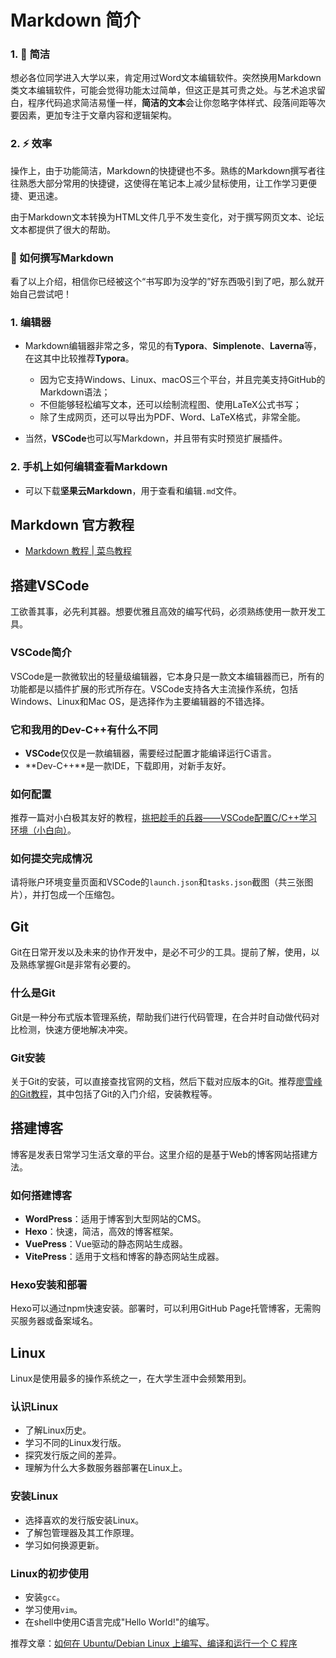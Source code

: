 # Markdown 简介

### 1. 📐 简洁

想必各位同学进入大学以来，肯定用过Word文本编辑软件。突然换用Markdown类文本编辑软件，可能会觉得功能太过简单，但这正是其可贵之处。与艺术追求留白，程序代码追求简洁易懂一样，**简洁的文本**会让你忽略字体样式、段落间距等次要因素，更加专注于文章内容和逻辑架构。

### 2. ⚡ 效率

操作上，由于功能简洁，Markdown的快捷键也不多。熟练的Markdown撰写者往往熟悉大部分常用的快捷键，这使得在笔记本上减少鼠标使用，让工作学习更便捷、更迅速。

由于Markdown文本转换为HTML文件几乎不发生变化，对于撰写网页文本、论坛文本都提供了很大的帮助。

### 📖 如何撰写Markdown

看了以上介绍，相信你已经被这个“书写即为没学的”好东西吸引到了吧，那么就开始自己尝试吧！

### 1. 编辑器

- Markdown编辑器非常之多，常见的有**Typora**、**Simplenote**、**Laverna**等，在这其中比较推荐**Typora**。
  - 因为它支持Windows、Linux、macOS三个平台，并且完美支持GitHub的Markdown语法；
  - 不但能够轻松编写文本，还可以绘制流程图、使用LaTeX公式书写；
  - 除了生成网页，还可以导出为PDF、Word、LaTeX格式，非常全能。

- 当然，**VSCode**也可以写Markdown，并且带有实时预览扩展插件。

### 2. 手机上如何编辑查看Markdown

- 可以下载**坚果云Markdown**，用于查看和编辑`.md`文件。

## Markdown 官方教程

- [Markdown 教程 | 菜鸟教程](https://www.runoob.com/markdown/md-tutorial.html)

## 搭建VSCode

工欲善其事，必先利其器。想要优雅且高效的编写代码，必须熟练使用一款开发工具。

### VSCode简介

VSCode是一款微软出的轻量级编辑器，它本身只是一款文本编辑器而已，所有的功能都是以插件扩展的形式所存在。VSCode支持各大主流操作系统，包括Windows、Linux和Mac OS，是选择作为主要编辑器的不错选择。

### 它和我用的Dev-C++有什么不同

- **VSCode**仅仅是一款编辑器，需要经过配置才能编译运行C语言。
- **Dev-C++**是一款IDE，下载即用，对新手友好。

### 如何配置

推荐一篇对小白极其友好的教程，[挑把趁手的兵器——VSCode配置C/C++学习环境（小白向）](#)。

### 如何提交完成情况

请将账户环境变量页面和VSCode的`launch.json`和`tasks.json`截图（共三张图片），并打包成一个压缩包。

## Git

Git在日常开发以及未来的协作开发中，是必不可少的工具。提前了解，使用，以及熟练掌握Git是非常有必要的。

### 什么是Git

Git是一种分布式版本管理系统，帮助我们进行代码管理，在合并时自动做代码对比检测，快速方便地解决冲突。

### Git安装

关于Git的安装，可以直接查找官网的文档，然后下载对应版本的Git。推荐[廖雪峰的Git教程](https://www.liaoxuefeng.com/wiki/896043488029600)，其中包括了Git的入门介绍，安装教程等。

## 搭建博客

博客是发表日常学习生活文章的平台。这里介绍的是基于Web的博客网站搭建方法。

### 如何搭建博客

- **WordPress**：适用于博客到大型网站的CMS。
- **Hexo**：快速，简洁，高效的博客框架。
- **VuePress**：Vue驱动的静态网站生成器。
- **VitePress**：适用于文档和博客的静态网站生成器。

### Hexo安装和部署

Hexo可以通过npm快速安装。部署时，可以利用GitHub Page托管博客，无需购买服务器或备案域名。

## Linux

Linux是使用最多的操作系统之一，在大学生涯中会频繁用到。

### 认识Linux

- 了解Linux历史。
- 学习不同的Linux发行版。
- 探究发行版之间的差异。
- 理解为什么大多数服务器部署在Linux上。

### 安装Linux

- 选择喜欢的发行版安装Linux。
- 了解包管理器及其工作原理。
- 学习如何换源更新。

### Linux的初步使用

- 安装`gcc`。
- 学习使用`vim`。
- 在shell中使用C语言完成"Hello World!"的编写。

推荐文章：[如何在 Ubuntu/Debian Linux 上编写、编译和运行一个 C 程序](https://linux.cn/article-8329-1.html)
